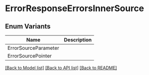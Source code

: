 # ErrorResponseErrorsInnerSource

## Enum Variants

| Name | Description |
|---- | -----|
| ErrorSourceParameter |  |
| ErrorSourcePointer |  |

[[Back to Model list]](../README.md#documentation-for-models) [[Back to API list]](../README.md#documentation-for-api-endpoints) [[Back to README]](../README.md)


